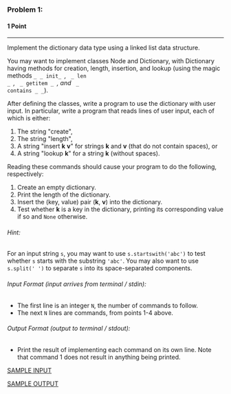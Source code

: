 ### Problem 1: 
#### 1 Point 

___

Implement the dictionary data type using a linked list data structure. 

You may want to implement classes Node and Dictionary, with Dictionary having methods for creation, length, insertion, and lookup (using the magic methods <code>_ _ init_ _</code>, <code>_ _ len _ _</code>,  <code>_ _ getitem _ _</code>, and <code>_ _ contains _ _</code>). 

After defining the classes, write a program to use the dictionary with user input. In particular, write a program that reads lines of user input, each of which is either: 
 1. The string "create",
 2. The string "length", 
 3. A string "insert **k** **v**" for strings **k** and **v** (that do not contain spaces), or
 4. A string "lookup **k**" for a string **k** (without spaces). 
 
 
Reading these commands should cause your program to do the following, respectively: 
1. Create an empty dictionary. 
2. Print the length of the dictionary.
3. Insert the (key, value) pair (**k**, **v**) into the dictionary.
4. Test whether **k** is a key in the dictionary, printing its corresponding value if so and <code>None</code> otherwise. 

###### Hint:

For an input string <code>s</code>, you may want to use <code>s.startswith('abc')</code> to test whether <code>s</code> starts with the substring <code>'abc'</code>. You may also want to use <code>s.split(' ')</code> to separate <code>s</code> into its space-separated components.

###### Input Format (input arrives from terminal / stdin):

- The first line is an integer <code>N</code>, the number of commands to follow. 
- The next <code>N</code> lines are commands, from points 1-4 above.

###### Output Format (output to terminal / stdout):

- Print the result of implementing each command on its own line. Note that command 1 does not result in anything being printed. 

[SAMPLE INPUT](input.txt)

[SAMPLE OUTPUT](output.txt)
